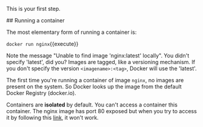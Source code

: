 This is your first step.

## Running a container

The most elementary form of running a container is:

`docker run nginx`{{execute}}

Note the message "Unable to find image 'nginx:latest' locally". You didn't specify 'latest', did you? Images are tagged, like a versioning mechanism. If you don't specify the version `<imagename>:<tag>`, Docker will use the 'latest'.

The first time you're running a container of image `nginx`, no images are present on the system. So Docker looks up the image from the default Docker Registry (docker.io).

Containers are **isolated** by default. You can't access a container this container. The nginx image has port 80 exposed but when you try to access it by following this [link](https://[[HOST_SUBDOMAIN]]-80-[[KATACODA_HOST]].environments.katacoda.com/), it won't work.